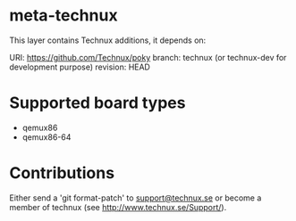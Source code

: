 meta-technux
============
This layer contains Technux additions, it depends on:

URI: https://github.com/Technux/poky
branch: technux (or technux-dev for development purpose)
revision: HEAD


Supported board types
=====================
* qemux86
* qemux86-64


Contributions
=============
Either send a 'git format-patch' to support@technux.se or become a member of
technux (see http://www.technux.se/Support/).
